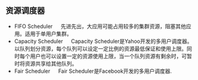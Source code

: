 ## 资源调度器
* FIFO Scheduler
&emsp; 先进先出，大应用可能占用较多的集群资源，阻塞其他应用。适用于单用户集群。  
* Capacity Scheduler
&emsp; Capacity Scheduler是Yahoo开发的多用户调度器。以队列划分资源，每个队列可以设定一定比例的资源最低保证和使用上限。同时每个用户也可以设置一定的资源使用上限，当一个队列资源有剩余时，可暂时将资源共享给其他队列。  
* Fair Scheduler
&emsp; Fair Scheduler是Facebook开发的多用户调度器.
